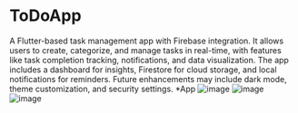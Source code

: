 # ToDoApp
A Flutter-based task management app with Firebase integration. It allows users to create, categorize, and manage tasks in real-time, with features like task completion tracking, notifications, and data visualization. The app includes a dashboard for insights, Firestore for cloud storage, and local notifications for reminders. Future enhancements may include dark mode, theme customization, and security settings.
*App
![image](https://github.com/user-attachments/assets/6f5256ee-187a-47b3-812a-d9917bbdf05f)
![image](https://github.com/user-attachments/assets/02a2ab22-8f29-487e-a5e4-84a0fc9db583)
![image](https://github.com/user-attachments/assets/8ee57df5-eeb3-4afc-ac40-92c0777a4460)
